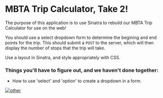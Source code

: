 # MBTA Trip Calculator, Take 2!

The purpose of this application is to use Sinatra to rebuild our MBTA Trip Calculator for use on the web!

You should use a select dropdown form to determine the begining and end points for the trip. This should submit a `POST` to the server, which will then display the number of stops that the trip will take. 

Use a layout in Sinatra, and style appropriately with CSS. 

### Things you'll have to figure out, and we haven't done together:

- How to use 'select' and 'option' to create a dropdown in a form. 

[![other](http://ga.bling.phillbaker.com/images/shield_imagined_ga_other.png)](https://generalassemb.ly)
